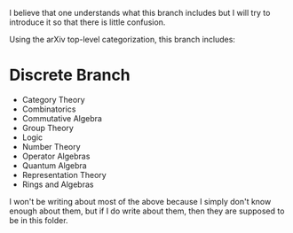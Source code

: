 I believe that one understands what this branch includes but I will try to introduce it so that there is little confusion.

Using the arXiv top-level categorization, this branch includes:
# Discrete Branch
- Category Theory
- Combinatorics
- Commutative Algebra
- Group Theory
- Logic
- Number Theory
- Operator Algebras
- Quantum Algebra
- Representation Theory
- Rings and Algebras

I won't be writing about most of the above because I simply don't know enough about them, but if I do write about them, then they are supposed to be in this folder.
